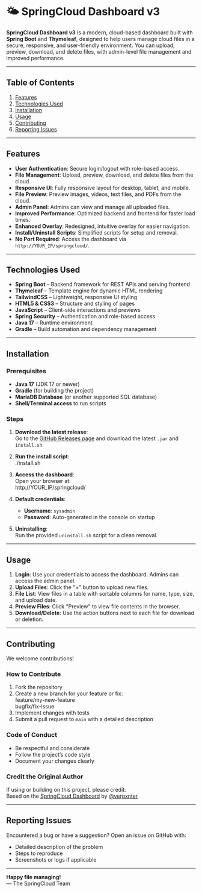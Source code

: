 # 🌤️ SpringCloud Dashboard v3

**SpringCloud Dashboard v3** is a modern, cloud-based dashboard built with **Spring Boot** and **Thymeleaf**, designed to help users manage cloud files in a secure, responsive, and user-friendly environment. You can upload, preview, download, and delete files, with admin-level file management and improved performance.

---

## Table of Contents

1. [Features](#features)
2. [Technologies Used](#technologies-used)
3. [Installation](#installation)
4. [Usage](#usage)
5. [Contributing](#contributing)
6. [Reporting Issues](#reporting-issues)

---

## Features

- **User Authentication**: Secure login/logout with role-based access.
- **File Management**: Upload, preview, download, and delete files from the cloud.
- **Responsive UI**: Fully responsive layout for desktop, tablet, and mobile.
- **File Preview**: Preview images, videos, text files, and PDFs from the cloud.
- **Admin Panel**: Admins can view and manage all uploaded files.
- **Improved Performance**: Optimized backend and frontend for faster load times.
- **Enhanced Overlay**: Redesigned, intuitive overlay for easier navigation.
- **Install/Uninstall Scripts**: Simplified scripts for setup and removal.
- **No Port Required**: Access the dashboard via `http://YOUR_IP/springcloud/`.

---

## Technologies Used

- **Spring Boot** – Backend framework for REST APIs and serving frontend
- **Thymeleaf** – Template engine for dynamic HTML rendering
- **TailwindCSS** – Lightweight, responsive UI styling
- **HTML5 & CSS3** – Structure and styling of pages
- **JavaScript** – Client-side interactions and previews
- **Spring Security** – Authentication and role-based access
- **Java 17** – Runtime environment
- **Gradle** – Build automation and dependency management

---

## Installation

### Prerequisites

- **Java 17** (JDK 17 or newer)
- **Gradle** (for building the project)
- **MariaDB Database** (or another supported SQL database)
- **Shell/Terminal access** to run scripts

### Steps

1. **Download the latest release**:  
   Go to the [GitHub Releases page](https://github.com/verpxnter/springcloud/releases) and download the latest `.jar` and `install.sh`.

2. **Run the install script**:  
   ./install.sh

3. **Access the dashboard**:  
   Open your browser at:  
   http://YOUR_IP/springcloud/

4. **Default credentials**:  
   - **Username**: `sysadmin`  
   - **Password**: Auto-generated in the console on startup

5. **Uninstalling**:  
   Run the provided `uninstall.sh` script for a clean removal.

---

## Usage

1. **Login**: Use your credentials to access the dashboard. Admins can access the admin panel.
2. **Upload Files**: Click the "+" button to upload new files.
3. **File List**: View files in a table with sortable columns for name, type, size, and upload date.
4. **Preview Files**: Click "Preview" to view file contents in the browser.
5. **Download/Delete**: Use the action buttons next to each file for download or deletion.

---

## Contributing

We welcome contributions!  

### How to Contribute

1. Fork the repository  
2. Create a new branch for your feature or fix:  
   feature/my-new-feature  
   bugfix/fix-issue
3. Implement changes with tests  
4. Submit a pull request to `main` with a detailed description

### Code of Conduct

- Be respectful and considerate  
- Follow the project’s code style  
- Document your changes clearly

### Credit the Original Author

If using or building on this project, please credit:  
Based on the [SpringCloud Dashboard](https://github.com/verpxnter/springcloud) by [@verpxnter](https://github.com/verpxnter)

---

## Reporting Issues

Encountered a bug or have a suggestion? Open an issue on GitHub with:  

- Detailed description of the problem  
- Steps to reproduce  
- Screenshots or logs if applicable

---

**Happy file managing!**  
— The SpringCloud Team
